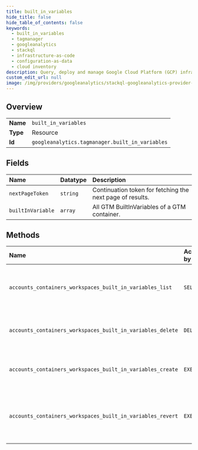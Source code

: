 ```yaml
---
title: built_in_variables
hide_title: false
hide_table_of_contents: false
keywords:
  - built_in_variables
  - tagmanager
  - googleanalytics    
  - stackql
  - infrastructure-as-code
  - configuration-as-data
  - cloud inventory
description: Query, deploy and manage Google Cloud Platform (GCP) infrastructure and resources using SQL
custom_edit_url: null
image: /img/providers/googleanalytics/stackql-googleanalytics-provider-featured-image.png
---
```

  
    

## Overview
<table><tbody>
<tr><td><b>Name</b></td><td><code>built_in_variables</code></td></tr>
<tr><td><b>Type</b></td><td>Resource</td></tr>
<tr><td><b>Id</b></td><td><code>googleanalytics.tagmanager.built_in_variables</code></td></tr>
</tbody></table>

## Fields
| Name | Datatype | Description |
|:-----|:---------|:------------|
| `nextPageToken` | `string` | Continuation token for fetching the next page of results. |
| `builtInVariable` | `array` | All GTM BuiltInVariables of a GTM container. |
## Methods
| Name | Accessible by | Required Params | Description |
|:-----|:--------------|:----------------|:------------|
| `accounts_containers_workspaces_built_in_variables_list` | `SELECT` | `accountsId, containersId, workspacesId` | Lists all the enabled Built-In Variables of a GTM Container. |
| `accounts_containers_workspaces_built_in_variables_delete` | `DELETE` | `accountsId, containersId, workspacesId` | Deletes one or more GTM Built-In Variables. |
| `accounts_containers_workspaces_built_in_variables_create` | `EXEC` | `accountsId, containersId, workspacesId` | Creates one or more GTM Built-In Variables. |
| `accounts_containers_workspaces_built_in_variables_revert` | `EXEC` | `accountsId, containersId, workspacesId` | Reverts changes to a GTM Built-In Variables in a GTM Workspace. |
